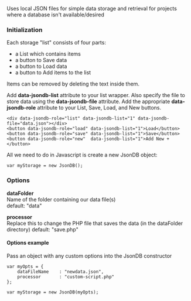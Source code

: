 Uses local JSON files for simple data storage and retrieval for projects where a database isn't available/desired

### Initialization ###

Each storage "list" consists of four parts:
-	a List which contains items
-	a button to Save data
-	a button to Load data
-	a button to Add items to the list

Items can be removed by deleting the text inside them.

Add **data-jsondb-list** attribute to your list wrapper. Also specify the file to store data using the **data-jsondb-file** attribute.
Add the appropriate **data-jsondb-role** attribute to your List, Save, Load, and New buttons.  

	<div data-jsondb-role="list" data-jsondb-list="1" data-jsondb-file="data.json"></div>
	<button data-jsondb-role="load" data-jsondb-list="1">Load</button>
	<button data-jsondb-role="save" data-jsondb-list="1">Save</button>
	<button data-jsondb-role="new"  data-jsondb-list="1">Add New +</button>


All we need to do in Javascript is create a new JsonDB object:

	var myStorage = new JsonDB();
  

### Options ###

**dataFolder**  
Name of the folder containing our data file(s)  
default: "data"

**processor**   
Replace this to change the PHP file that saves the data (in the dataFolder directory) 
default: "save.php"


#### Options example ####

Pass an object with any custom options into the JsonDB constructor

	var myOpts = {
	    dataFileName    : "newdata.json",
	    processor		: "custom-script.php"
	};

	var myStorage = new JsonDB(myOpts);

